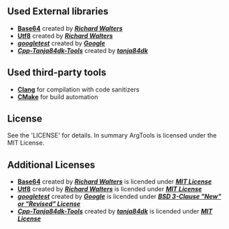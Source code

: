 ## Used External libraries
 - [**Base64**](https://github.com/rhymu8354/Base64) created by [***Richard Walters***](https://github.com/rhymu8354)
 - [**Utf8**](https://github.com/rhymu8354/Utf8) created by [***Richard Walters***](https://github.com/rhymu8354)
 - [***googletest***](https://github.com/google/googletest) created by [***Google***](https://github.com/google)
 - [***Cpp-Tanja84dk-Tools***](https://github.com/tanja84dk/Cpp-Tanaj84dk-Tools) created by [***tanja84dk***](https://github.com/tanja84dk)

## Used third-party tools
- [**Clang**](https://clang.llvm.org) for compilation with code sanitizers
- [**CMake**](https://cmake.org) for build automation

## License

See the 'LICENSE' for details. In summary ArgTools is licensed under the MIT License.

## Additional Licenses

 - [**Base64**](https://github.com/rhymu8354/Base64) created by [***Richard Walters***](https://github.com/rhymu8354) is licended under [***MIT License***](https://github.com/rhymu8354/Base64/blob/main/LICENSE.txt)
 - [**Utf8**](https://github.com/rhymu8354/Utf8) created by [***Richard Walters***](https://github.com/rhymu8354) is licended under [***MIT License***](https://github.com/rhymu8354/Utf8/blob/main/LICENSE.txt)
 - [***googletest***](https://github.com/google/googletest) created by [***Google***](https://github.com/google) is licended under [***BSD 3-Clause "New" or "Revised" License***](https://github.com/google/googletest/blob/master/LICENSE)
 - [***Cpp-Tanja84dk-Tools***](https://github.com/tanja84dk/Cpp-Tanaj84dk-Tools) created by [***tanja84dk***](https://github.com/tanja84dk) is licended under [***MIT License***](https://github.com/tanja84dk/Cpp-Tanaj84dk-Tools/blob/master/LICENSE)